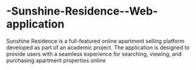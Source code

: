 # -Sunshine-Residence--Web-application
Sunshine Residence is a full-featured online apartment selling platform developed as part of an academic project. The application is designed to provide users with a seamless experience for searching, viewing, and purchasing apartment properties online
